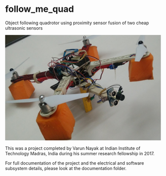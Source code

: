 # follow_me_quad

Object following quadrotor using proximity sensor fusion of two cheap ultrasonic sensors

![Fully Assembled Quadrotor](https://github.com/varununayak/follow_me_quad/blob/master/Documentation/quadisometric.jpg)

This was a project completed by Varun Nayak at Indian Institute of Technology Madras, India during his summer research fellowship in 2017.

For full documentation of the project and the electrical and software subsystem details, please look at the documentation folder. 



